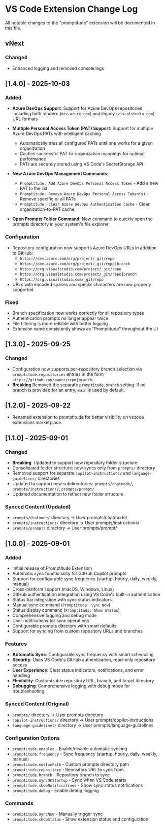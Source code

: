 # VS Code Extension Change Log

All notable changes to the "promptitude" extension will be documented in this file.

## vNext

### Changed

- Enhanced logging and removed console.logs

## [1.4.0] - 2025-10-03

### Added

- **Azure DevOps Support**: Support for Azure DevOps repositories including both modern (`dev.azure.com`) and legacy (`visualstudio.com`) URL formats

- **Multiple Personal Access Token (PAT) Support**: Support for multiple Azure DevOps PATs with intelligent caching
  - Automatically tries all configured PATs until one works for a given organization
  - Caches successful PAT-to-organization mappings for optimal performance
  - PATs are securely stored using VS Code's SecretStorage API

- **New Azure DevOps Management Commands**:
  - `Promptitude: Add Azure DevOps Personal Access Token` - Add a new PAT to the list
  - `Promptitude: Remove Azure DevOps Personal Access Token(s)` - Remove specific or all PATs
  - `Promptitude: Clear Azure DevOps Authentication Cache` - Clear organization-to-PAT cache

- **Open Prompts Folder Command**: New command to quickly open the prompts directory in your system's file explorer


### Configuration

- Repository configuration now supports Azure DevOps URLs in addition to GitHub:
  - `https://dev.azure.com/org/project/_git/repo`
  - `https://dev.azure.com/org/project/_git/repo|branch`
  - `https://org.visualstudio.com/project/_git/repo`
  - `https://org.visualstudio.com/project/_git/repo|branch`
  - `https://org.visualstudio.com/_git/repo`
- URLs with encoded spaces and special characters are now properly supported

### Fixed

- Branch specification now works correctly for all repository types
- Authentication prompts no longer appear twice
- File filtering is more reliable with better logging
- Extension name consistently shows as "Promptitude" throughout the UI

## [1.3.0] - 2025-09-25

### Changed

- Configuration now supports per-repository branch selection via `promptitude.repositories` entries in the form `https://github.com/owner/repo|branch`.
- **Breaking** Removed the separate `promptitude.branch` setting. If no branch is provided for an entry, `main` is used by default.

## [1.2.0] - 2025-09-22

- Renamed extension to promptitude for better visibility on vscode extensions marketplace.

## [1.1.0] - 2025-09-01

### Changed

- **Breaking**: Updated to support new repository folder structure
- Consolidated folder structure: now syncs only from `prompts/` directory
- Removed support for separate `copilot-instructions/` and `language-guidelines/` directories
- Updated to support new subdirectories: `prompts/chatmode/`, `prompts/instructions/`, `prompts/prompt/`
- Updated documentation to reflect new folder structure

### Synced Content (Updated)

- `prompts/chatmode/` directory → User prompts/chatmode/
- `prompts/instructions/` directory → User prompts/instructions/
- `prompts/prompt/` directory → User prompts/prompt/

## [1.0.0] - 2025-09-01

### Added

- Initial release of Promptitude Extension
- Automatic sync functionality for GitHub Copilot prompts
- Support for configurable sync frequency (startup, hourly, daily, weekly, manual)
- Cross-platform support (macOS, Windows, Linux)
- GitHub authentication integration using VS Code's built-in authentication
- Status bar integration with sync status indicators
- Manual sync command (`Promptitude: Sync Now`)
- Status display command (`Promptitude: Show Status`)
- Comprehensive logging and debug mode
- User notifications for sync operations
- Configurable prompts directory with smart defaults
- Support for syncing from custom repository URLs and branches

### Features

- **Automatic Sync**: Configurable sync frequency with smart scheduling
- **Security**: Uses VS Code's GitHub authentication, read-only repository access
- **User Experience**: Clear status indicators, notifications, and error handling
- **Flexibility**: Customizable repository URL, branch, and target directory
- **Debugging**: Comprehensive logging with debug mode for troubleshooting

### Synced Content (Original)

- `prompts/` directory → User prompts directory
- `copilot-instructions/` directory → User prompts/copilot-instructions
- `language-guidelines/` directory → User prompts/language-guidelines

### Configuration Options

- `promptitude.enabled` - Enable/disable automatic syncing
- `promptitude.frequency` - Sync frequency (startup, hourly, daily, weekly, manual)
- `promptitude.customPath` - Custom prompts directory path
- `promptitude.repository` - Repository URL to sync from
- `promptitude.branch` - Repository branch to sync
- `promptitude.syncOnStartup` - Sync when VS Code starts
- `promptitude.showNotifications` - Show sync status notifications
- `promptitude.debug` - Enable debug logging

### Commands

- `promptitude.syncNow` - Manually trigger sync
- `promptitude.showStatus` - Show extension status and configuration
